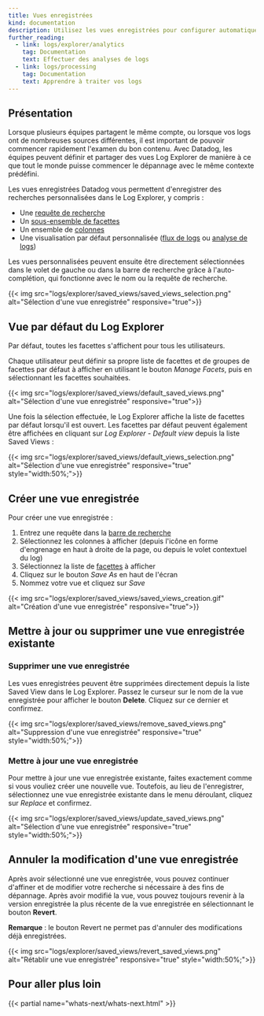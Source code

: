 ```yaml
---
title: Vues enregistrées
kind: documentation
description: Utilisez les vues enregistrées pour configurer automatiquement votre vue Log Explorer.
further_reading:
  - link: logs/explorer/analytics
    tag: Documentation
    text: Effectuer des analyses de logs
  - link: logs/processing
    tag: Documentation
    text: Apprendre à traiter vos logs
---
```

## Présentation

Lorsque plusieurs équipes partagent le même compte, ou lorsque vos logs ont de nombreuses sources différentes, il est important de pouvoir commencer rapidement l'examen du bon contenu.
Avec Datadog, les équipes peuvent définir et partager des vues Log Explorer de manière à ce que tout le monde puisse commencer le dépannage avec le même contexte prédéfini.

Les vues enregistrées Datadog vous permettent d'enregistrer des recherches personnalisées dans le Log Explorer, y compris :

* Une [requête de recherche][1]
* Un [sous-ensemble de facettes][2]
* Un ensemble de [colonnes][3]
* Une visualisation par défaut personnalisée ([flux de logs][4] ou [analyse de logs][5])

Les vues personnalisées peuvent ensuite être directement sélectionnées dans le volet de gauche ou dans la barre de recherche grâce à l'auto-complétion, qui fonctionne avec le nom ou la requête de recherche.

{{< img src="logs/explorer/saved_views/saved_views_selection.png" alt="Sélection d'une vue enregistrée" responsive="true">}}

## Vue par défaut du Log Explorer

Par défaut, toutes les facettes s'affichent pour tous les utilisateurs.

Chaque utilisateur peut définir sa propre liste de facettes et de groupes de facettes par défaut à afficher en utilisant le bouton *Manage Facets*, puis en sélectionnant les facettes souhaitées.

{{< img src="logs/explorer/saved_views/default_saved_views.png" alt="Sélection d'une vue enregistrée" responsive="true">}}

Une fois la sélection effectuée, le Log Explorer affiche la liste de facettes par défaut lorsqu'il est ouvert. Les facettes par défaut peuvent également être affichées en cliquant sur *Log Explorer - Default view* depuis la liste Saved Views :

{{< img src="logs/explorer/saved_views/default_views_selection.png" alt="Sélection d'une vue enregistrée" responsive="true" style="width:50%;">}}

## Créer une vue enregistrée

Pour créer une vue enregistrée :

1. Entrez une requête dans la [barre de recherche][1]
2. Sélectionnez les colonnes à afficher (depuis l'icône en forme d'engrenage en haut à droite de la page, ou depuis le volet contextuel du log)
3. Sélectionnez la liste de [facettes][2] à afficher
4. Cliquez sur le bouton *Save As* en haut de l'écran
5. Nommez votre vue et cliquez sur *Save*

{{< img src="logs/explorer/saved_views/saved_views_creation.gif" alt="Création d'une vue enregistrée" responsive="true">}}

## Mettre à jour ou supprimer une vue enregistrée existante

### Supprimer une vue enregistrée

Les vues enregistrées peuvent être supprimées directement depuis la liste Saved View dans le Log Explorer. Passez le curseur sur le nom de la vue enregistrée pour afficher le bouton **Delete**. Cliquez sur ce dernier et confirmez.

{{< img src="logs/explorer/saved_views/remove_saved_views.png" alt="Suppression d'une vue enregistrée" responsive="true" style="width:50%;">}}

### Mettre à jour une vue enregistrée

Pour mettre à jour une vue enregistrée existante, faites exactement comme si vous vouliez créer une nouvelle vue. Toutefois, au lieu de l'enregistrer, sélectionnez une vue enregistrée existante dans le menu déroulant, cliquez sur *Replace* et confirmez.

{{< img src="logs/explorer/saved_views/update_saved_views.png" alt="Sélection d'une vue enregistrée" responsive="true" style="width:50%;">}}

## Annuler la modification d'une vue enregistrée

Après avoir sélectionné une vue enregistrée, vous pouvez continuer d'affiner et de modifier votre recherche si nécessaire à des fins de dépannage. Après avoir modifié la vue, vous pouvez toujours revenir à la version enregistrée la plus récente de la vue enregistrée en sélectionnant le bouton **Revert**.

**Remarque** : le bouton Revert ne permet pas d'annuler des modifications déjà enregistrées.

{{< img src="logs/explorer/saved_views/revert_saved_views.png" alt="Rétablir une vue enregistrée" responsive="true" style="width:50%;">}}

## Pour aller plus loin

{{< partial name="whats-next/whats-next.html" >}}

[1]: /fr/logs/explorer/search
[2]: /fr/logs/explorer/?tab=facets#setup
[3]: /fr/logs/explorer/?tab=logstream#visualization
[4]: /fr/logs/explorer/?tab=logstream#visualization
[5]: /fr/logs/explorer/analytics